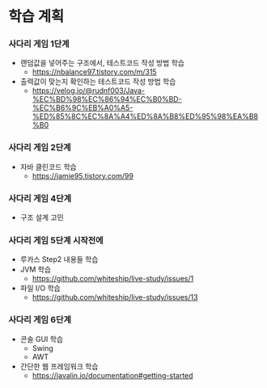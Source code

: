 # 학습 계획

### 사다리 게임 1단계
- 랜덤값을 넣어주는 구조에서, 테스트코드 작성 방법 학습
    - https://nbalance97.tistory.com/m/315
- 출력값이 맞는지 확인하는 테스트코드 작성 방법 학습
    - https://velog.io/@rudnf003/Java-%EC%BD%98%EC%86%94%EC%B0%BD-%EC%B6%9C%EB%A0%A5-%ED%85%8C%EC%8A%A4%ED%8A%B8%ED%95%98%EA%B8%B0

### 사다리 게임 2단계
- 자바 클린코드 학습
  - https://jamie95.tistory.com/99

### 사다리 게임 4단계
- 구조 설계 고민

### 사다리 게임 5단계 시작전에
- 루카스 Step2 내용들 학습
- JVM 학습
  - https://github.com/whiteship/live-study/issues/1
- 파일 I/O 학습
  - https://github.com/whiteship/live-study/issues/13

### 사다리 게임 6단계
- 콘솔 GUI 학습
    - Swing
    - AWT
- 간단한 웹 프레임워크 학습
    - https://javalin.io/documentation#getting-started 